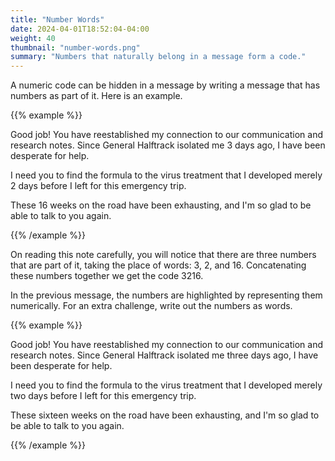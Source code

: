 ```yaml
---
title: "Number Words"
date: 2024-04-01T18:52:04-04:00
weight: 40
thumbnail: "number-words.png"
summary: "Numbers that naturally belong in a message form a code."
---
```


A numeric code can be hidden in a message by writing a message that has
numbers as part of it. Here is an example.

{{% example %}}

Good job! You have reestablished my connection to our communication and
research notes. Since General Halftrack isolated me 3 days ago, I have
been desperate for help.

I need you to find the formula to the virus treatment that I developed
merely 2 days before I left for this emergency trip.

These 16 weeks on the road have been exhausting, and I'm so glad to be
able to talk to you again.

{{% /example %}}

On reading this note carefully, you will notice that there are three
numbers that are part of it, taking the place of words: 3, 2, and 16.
Concatenating these numbers together we get the code 3216.

In the previous message, the numbers are highlighted by representing them
numerically. For an extra challenge, write out the numbers as words.

{{% example %}}

Good job! You have reestablished my connection to our communication and
research notes. Since General Halftrack isolated me three days ago, I have
been desperate for help.

I need you to find the formula to the virus treatment that I developed
merely two days before I left for this emergency trip.

These sixteen weeks on the road have been exhausting, and I'm so glad to be
able to talk to you again.

{{% /example %}}
